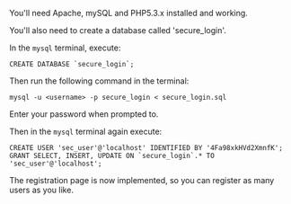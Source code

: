 
You'll need Apache, mySQL and PHP5.3.x installed and working. 

You'll also need to create a database called 'secure_login'.

In the `mysql` terminal, execute: 
```
CREATE DATABASE `secure_login`;
```

Then run the following command in the terminal:
```
mysql -u <username> -p secure_login < secure_login.sql
```

Enter your password when prompted to.

Then in the `mysql` terminal again execute:
```
CREATE USER 'sec_user'@'localhost' IDENTIFIED BY '4Fa98xkHVd2XmnfK';
GRANT SELECT, INSERT, UPDATE ON `secure_login`.* TO 'sec_user'@'localhost';
```

The registration page is now implemented, so you can register as many users as you like.
